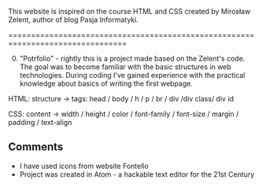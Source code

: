 This website is inspired on the course HTML and CSS created by Mirosław Zelent, author of blog Pasja Informatyki.

================================================================================

0. "Potrfolio" - rightly this is a project made based on the Zelent's code. The goal was to become familiar with the basic structures in web technologies. During coding I've gained experience with the practical knowledge about basics of writing the first webpage.

HTML: structure -> tags: head / body / h / p / br / div /div class/  div id

CSS: content -> width / height / color / font-family / font-size / margin / padding / text-align 


Comments 
---------------------------
- I have used icons from website Fontello
- Project was created in Atom - a hackable text editor for the 21st Century
